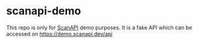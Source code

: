 # scanapi-demo
This repo is only for [ScanAPI](https://github.com/camilamaia/scanapi) demo purposes. It is a fake API which can be accessed on https://demo.scanapi.dev/api
